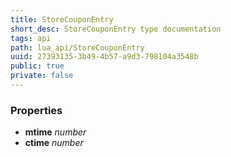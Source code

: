 ```yaml
---
title: StoreCouponEntry
short_desc: StoreCouponEntry type documentation
tags: api
path: lua_api/StoreCouponEntry
uuid: 27393135-3b49-4b57-a9d3-798104a3548b
public: true
private: false
---
```




### Properties

* **mtime** *number* 
* **ctime** *number* 
